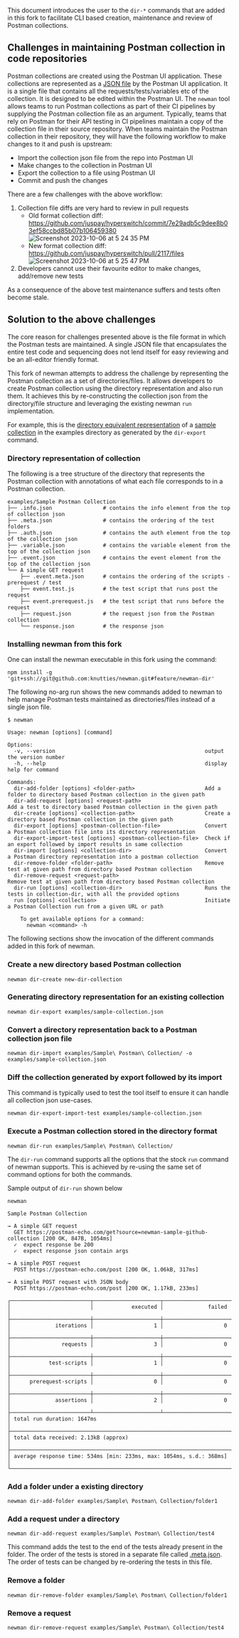 This document introduces the user to the `dir-*` commands that are added in
this fork to facilitate CLI based creation, maintenance and review of Postman collections.

## Challenges in maintaining Postman collection in code repositories
Postman collections are created using the Postman UI application. These
collections are represented as a [JSON
file](https://learning.postman.com/collection-format/getting-started/structure-of-a-collection/)
by the Postman UI application.  It is a single file that contains all the
requests/tests/variables etc of the collection.  It is designed to be edited
within the Postman UI. The `newman` tool allows teams to run Postman collections
as part of their CI pipelines by supplying the Postman collection file as an
argument. Typically, teams that rely on Postman for their API testing in CI
pipelines maintain a copy of the collection file in their source repository.
When teams maintain the Postman collection in their repository, they will have
the following workflow to make changes to it and push is upstream:

* Import the collection json file from the repo into Postman UI
* Make changes to the collection in Postman UI
* Export the collection to a file using Postman UI
* Commit and push the changes

There are a few challenges with the above workflow:

1. Collection file diffs are very hard to review in pull requests
    * Old format collection diff: https://github.com/juspay/hyperswitch/commit/7e29adb5c9dee8b03ef58ccbd85b07b106459380
      ![Screenshot 2023-10-06 at 5 24 35 PM](https://github.com/knutties/newman/assets/77204/d4c67bb2-59fa-4938-be4a-68f8159584a1)
    * New format collection diff: https://github.com/juspay/hyperswitch/pull/2117/files
      ![Screenshot 2023-10-06 at 5 25 47 PM](https://github.com/knutties/newman/assets/77204/1c3798c6-84c0-4589-9e5e-ad067d62bb9f)
1. Developers cannot use their favourite editor to make changes, add/remove new tests

As a consequence of the above test maintenance suffers and tests often become stale.

## Solution to the above challenges

The core reason for challenges presented above is the file format in which the
Postman tests are maintained.  A single JSON file that encapsulates the entire
test code and sequencing does not lend itself for easy reviewing and be an
all-editor friendly format.

This fork of newman attempts to address the challenge by representing the
Postman collection as a set of directories/files.  It allows developers to
create Postman collection using the directory representation and also run them.
It achieves this by re-constructing the collection json from the directory/file
structure and leveraging the existing newman `run` implementation.

For example, this is the [directory equivalent
representation](examples/Sample%20Postman%20Collection) of a [sample
collection](examples/sample-collection.json) in the examples directory as
generated by the `dir-export` command.

### Directory representation of collection

The following is a tree structure of the directory that represents the Postman
collection with annotations of what each file corresponds to in a Postman
collection.
```
examples/Sample Postman Collection
├── .info.json                # contains the info element from the top of collection json
├── .meta.json                # contains the ordering of the test folders
├── .auth.json                # contains the auth element from the top of the collection json
├── .variable.json            # contains the variable element from the top of the collection json
├── .event.json               # contains the event element from the top of the collection json
└── A simple GET request
    ├── .event.meta.json      # contains the ordering of the scripts - prerequest / test
    ├── event.test.js         # the test script that runs post the request
    ├── event.prerequest.js   # the test script that runs before the request
    ├── request.json          # the request json from the Postman collection
    └── response.json         # the response json
```

### Installing newman from this fork

One can install the newman executable in this fork using the command:

```
npm install -g 'git+ssh://git@github.com:knutties/newman.git#feature/newman-dir'
```

The following no-arg run shows the new commands added to newman to help manage Postman
tests maintained as directories/files instead of a single json file.

```
$ newman

Usage: newman [options] [command]

Options:
  -v, --version                                               output the version number
  -h, --help                                                  display help for command

Commands:
  dir-add-folder [options] <folder-path>                      Add a folder to directory based Postman collection in the given path
  dir-add-request [options] <request-path>                          Add a test to directory based Postman collection in the given path
  dir-create [options] <collection-path>                      Create a directory based Postman collection in the given path
  dir-export [options] <postman-collection-file>              Convert a Postman collection file into its directory representation
  dir-export-import-test [options] <postman-collection-file>  Check if an export followed by import results in same collection
  dir-import [options] <collection-dir>                       Convert a Postman directory representation into a postman collection
  dir-remove-folder <folder-path>                             Remove test at given path from directory based Postman collection
  dir-remove-request <request-path>                                 Remove test at given path from directory based Postman collection
  dir-run [options] <collection-dir>                          Runs the tests in collection-dir, with all the provided options
  run [options] <collection>                                  Initiate a Postman Collection run from a given URL or path

    To get available options for a command:
      newman <command> -h
```

The following sections show the invocation of the different commands added in
this fork of newman.

### Create a new directory based Postman collection
```
newman dir-create new-dir-collection
```

### Generating directory representation for an existing collection
```
newman dir-export examples/sample-collection.json
```

### Convert a directory representation back to a Postman collection json file
```
newman dir-import examples/Sample\ Postman\ Collection/ -o examples/sample-collection.json
```

### Diff the collection generated by export followed by its import
This command is typically used to test the tool itself to ensure it can handle
all collection json use-cases.
```
newman dir-export-import-test examples/sample-collection.json
```

### Execute a Postman collection stored in the directory format
```
newman dir-run examples/Sample\ Postman\ Collection/
```
The `dir-run` command supports all the options that the stock `run` command of
newman supports.  This is achieved by re-using the same set of command options
for both the commands.

Sample output of `dir-run` shown below
```
newman

Sample Postman Collection

→ A simple GET request
  GET https://postman-echo.com/get?source=newman-sample-github-collection [200 OK, 847B, 1054ms]
  ✓  expect response be 200
  ✓  expect response json contain args

→ A simple POST request
  POST https://postman-echo.com/post [200 OK, 1.06kB, 317ms]

→ A simple POST request with JSON body
  POST https://postman-echo.com/post [200 OK, 1.17kB, 233ms]

┌─────────────────────────┬─────────────────────┬─────────────────────┐
│                         │            executed │              failed │
├─────────────────────────┼─────────────────────┼─────────────────────┤
│              iterations │                   1 │                   0 │
├─────────────────────────┼─────────────────────┼─────────────────────┤
│                requests │                   3 │                   0 │
├─────────────────────────┼─────────────────────┼─────────────────────┤
│            test-scripts │                   1 │                   0 │
├─────────────────────────┼─────────────────────┼─────────────────────┤
│      prerequest-scripts │                   0 │                   0 │
├─────────────────────────┼─────────────────────┼─────────────────────┤
│              assertions │                   2 │                   0 │
├─────────────────────────┴─────────────────────┴─────────────────────┤
│ total run duration: 1647ms                                          │
├─────────────────────────────────────────────────────────────────────┤
│ total data received: 2.13kB (approx)                                │
├─────────────────────────────────────────────────────────────────────┤
│ average response time: 534ms [min: 233ms, max: 1054ms, s.d.: 368ms] │
└─────────────────────────────────────────────────────────────────────┘
```

### Add a folder under a existing directory
```
newman dir-add-folder examples/Sample\ Postman\ Collection/folder1
```


### Add a request under a directory
```
newman dir-add-request examples/Sample\ Postman\ Collection/test4
```

This command adds the test to the end of the tests already present in the
folder.  The order of the tests is stored in a separate file called
[.meta.json](examples/Sample%20Postman%20Collection/.meta.json).  The order of tests
can be changed by re-ordering the tests in this file.

### Remove a folder
```
newman dir-remove-folder examples/Sample\ Postman\ Collection/folder1
```

### Remove a request
```
newman dir-remove-request examples/Sample\ Postman\ Collection/test4
```
